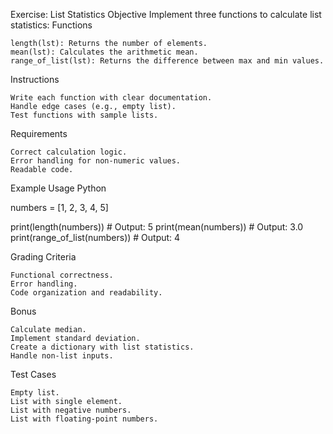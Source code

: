 Exercise: List Statistics
Objective
Implement three functions to calculate list statistics:
Functions

    length(lst): Returns the number of elements.
    mean(lst): Calculates the arithmetic mean.
    range_of_list(lst): Returns the difference between max and min values.

Instructions

    Write each function with clear documentation.
    Handle edge cases (e.g., empty list).
    Test functions with sample lists.

Requirements

    Correct calculation logic.
    Error handling for non-numeric values.
    Readable code.

Example Usage
Python

numbers = [1, 2, 3, 4, 5]

print(length(numbers))  # Output: 5
print(mean(numbers))    # Output: 3.0
print(range_of_list(numbers))  # Output: 4

Grading Criteria

    Functional correctness.
    Error handling.
    Code organization and readability.

Bonus

    Calculate median.
    Implement standard deviation.
    Create a dictionary with list statistics.
    Handle non-list inputs.

Test Cases

    Empty list.
    List with single element.
    List with negative numbers.
    List with floating-point numbers.